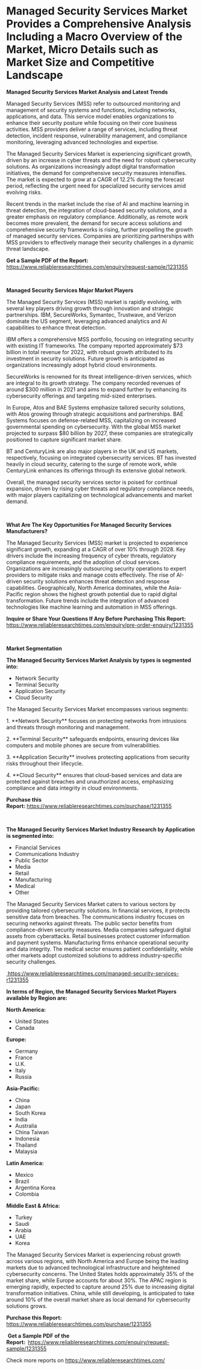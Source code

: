 <p><h1>Managed Security Services Market Provides a Comprehensive Analysis Including a Macro Overview of the Market, Micro Details such as Market Size and Competitive Landscape</h1></p><p><strong>Managed Security Services Market Analysis and Latest Trends</strong></p>
<p><p>Managed Security Services (MSS) refer to outsourced monitoring and management of security systems and functions, including networks, applications, and data. This service model enables organizations to enhance their security posture while focusing on their core business activities. MSS providers deliver a range of services, including threat detection, incident response, vulnerability management, and compliance monitoring, leveraging advanced technologies and expertise.</p><p>The Managed Security Services Market is experiencing significant growth, driven by an increase in cyber threats and the need for robust cybersecurity solutions. As organizations increasingly adopt digital transformation initiatives, the demand for comprehensive security measures intensifies. The market is expected to grow at a CAGR of 12.2% during the forecast period, reflecting the urgent need for specialized security services amid evolving risks. </p><p>Recent trends in the market include the rise of AI and machine learning in threat detection, the integration of cloud-based security solutions, and a greater emphasis on regulatory compliance. Additionally, as remote work becomes more prevalent, the demand for secure access solutions and comprehensive security frameworks is rising, further propelling the growth of managed security services. Companies are prioritizing partnerships with MSS providers to effectively manage their security challenges in a dynamic threat landscape.</p></p>
<p><strong>Get a Sample PDF of the Report:&nbsp;</strong> <a href="https://www.reliableresearchtimes.com/enquiry/request-sample/1231355?utm_campaign=3320&utm_medium=2&utm_source=Github&utm_content=ia&utm_term=11032025&utm_id=managed-security-services">https://www.reliableresearchtimes.com/enquiry/request-sample/1231355</a></p>
<p>&nbsp;</p>
<p><strong>Managed Security Services Major Market Players</strong></p>
<p><p>The Managed Security Services (MSS) market is rapidly evolving, with several key players driving growth through innovation and strategic partnerships. IBM, SecureWorks, Symantec, Trustwave, and Verizon dominate the US segment, leveraging advanced analytics and AI capabilities to enhance threat detection. </p><p>IBM offers a comprehensive MSS portfolio, focusing on integrating security with existing IT frameworks. The company reported approximately $73 billion in total revenue for 2022, with robust growth attributed to its investment in security solutions. Future growth is anticipated as organizations increasingly adopt hybrid cloud environments.</p><p>SecureWorks is renowned for its threat intelligence-driven services, which are integral to its growth strategy. The company recorded revenues of around $300 million in 2021 and aims to expand further by enhancing its cybersecurity offerings and targeting mid-sized enterprises.</p><p>In Europe, Atos and BAE Systems emphasize tailored security solutions, with Atos growing through strategic acquisitions and partnerships. BAE Systems focuses on defense-related MSS, capitalizing on increased governmental spending on cybersecurity. With the global MSS market projected to surpass $80 billion by 2027, these companies are strategically positioned to capture significant market share.</p><p>BT and CenturyLink are also major players in the UK and US markets, respectively, focusing on integrated cybersecurity services. BT has invested heavily in cloud security, catering to the surge of remote work, while CenturyLink enhances its offerings through its extensive global network.</p><p>Overall, the managed security services sector is poised for continual expansion, driven by rising cyber threats and regulatory compliance needs, with major players capitalizing on technological advancements and market demand.</p></p>
<p>&nbsp;</p>
<p><strong>What Are The Key Opportunities For Managed Security Services Manufacturers?</strong></p>
<p><p>The Managed Security Services (MSS) market is projected to experience significant growth, expanding at a CAGR of over 10% through 2028. Key drivers include the increasing frequency of cyber threats, regulatory compliance requirements, and the adoption of cloud services. Organizations are increasingly outsourcing security operations to expert providers to mitigate risks and manage costs effectively. The rise of AI-driven security solutions enhances threat detection and response capabilities. Geographically, North America dominates, while the Asia-Pacific region shows the highest growth potential due to rapid digital transformation. Future trends include the integration of advanced technologies like machine learning and automation in MSS offerings.</p></p>
<p><strong>Inquire or Share Your Questions If Any Before Purchasing This Report:</strong> <a href="https://www.reliableresearchtimes.com/enquiry/pre-order-enquiry/1231355?utm_campaign=3320&utm_medium=2&utm_source=Github&utm_content=ia&utm_term=11032025&utm_id=managed-security-services">https://www.reliableresearchtimes.com/enquiry/pre-order-enquiry/1231355</a></p>
<p>&nbsp;</p>
<p><strong>Market Segmentation</strong></p>
<p><strong>The Managed Security Services Market Analysis by types is segmented into:</strong></p>
<p><ul><li>Network Security</li><li>Terminal Security</li><li>Application Security</li><li>Cloud Security</li></ul></p>
<p><p>The Managed Security Services Market encompasses various segments: </p><p>1. **Network Security** focuses on protecting networks from intrusions and threats through monitoring and management.</p><p>2. **Terminal Security** safeguards endpoints, ensuring devices like computers and mobile phones are secure from vulnerabilities.</p><p>3. **Application Security** involves protecting applications from security risks throughout their lifecycle.</p><p>4. **Cloud Security** ensures that cloud-based services and data are protected against breaches and unauthorized access, emphasizing compliance and data integrity in cloud environments.</p></p>
<p><strong>Purchase this Report:&nbsp;</strong><a href="https://www.reliableresearchtimes.com/purchase/1231355?utm_campaign=3320&utm_medium=2&utm_source=Github&utm_content=ia&utm_term=11032025&utm_id=managed-security-services">https://www.reliableresearchtimes.com/purchase/1231355</a></p>
<p>&nbsp;</p>
<p><strong>The Managed Security Services Market Industry Research by Application is segmented into:</strong></p>
<p><ul><li>Financial Services</li><li>Communications Industry</li><li>Public Sector</li><li>Media</li><li>Retail</li><li>Manufacturing</li><li>Medical</li><li>Other</li></ul></p>
<p><p>The Managed Security Services Market caters to various sectors by providing tailored cybersecurity solutions. In financial services, it protects sensitive data from breaches. The communications industry focuses on securing networks against threats. The public sector benefits from compliance-driven security measures. Media companies safeguard digital assets from cyberattacks. Retail businesses protect customer information and payment systems. Manufacturing firms enhance operational security and data integrity. The medical sector ensures patient confidentiality, while other markets adopt customized solutions to address industry-specific security challenges.</p></p>
<p><a href="https://www.reliableresearchtimes.com/managed-security-services-r1231355?utm_campaign=3320&utm_medium=2&utm_source=Github&utm_content=ia&utm_term=11032025&utm_id=managed-security-services">&nbsp;https://www.reliableresearchtimes.com/managed-security-services-r1231355</a></p>
<p><strong>In terms of Region, the Managed Security Services Market Players available by Region are:</strong></p>
<p>
    <p> <strong> North America: </strong>
        <ul>
            <li>United States</li>
            <li>Canada</li>
        </ul>
        </p> 
    <p> <strong> Europe: </strong>
        <ul>
            <li>Germany</li>
            <li>France</li>
            <li>U.K.</li>
            <li>Italy</li>
            <li>Russia</li>
        </ul>
        </p> 
    <p> <strong> Asia-Pacific: </strong>
        <ul>
            <li>China</li>
            <li>Japan</li>
            <li>South Korea</li>
            <li>India</li>
            <li>Australia</li>
            <li>China Taiwan</li>
            <li>Indonesia</li>
            <li>Thailand</li>
            <li>Malaysia</li>
        </ul>
        </p> 
    <p> <strong> Latin America: </strong>
        <ul>
            <li>Mexico</li>
            <li>Brazil</li>
            <li>Argentina Korea</li>
            <li>Colombia</li>
        </ul>
        </p> 
    <p> <strong> Middle East & Africa: </strong>
        <ul>
            <li>Turkey</li>
            <li>Saudi</li>
            <li>Arabia</li>
            <li>UAE</li>
            <li>Korea</li>
        </ul>
    </p>
    </p>
<p><p>The Managed Security Services Market is experiencing robust growth across various regions, with North America and Europe being the leading markets due to advanced technological infrastructure and heightened cybersecurity concerns. The United States holds approximately 35% of the market share, while Europe accounts for about 30%. The APAC region is emerging rapidly, expected to capture around 25% due to increasing digital transformation initiatives. China, while still developing, is anticipated to take around 10% of the overall market share as local demand for cybersecurity solutions grows.</p></p>
<p><strong>Purchase this Report: </strong><a href="https://www.reliableresearchtimes.com/purchase/1231355?utm_campaign=3320&utm_medium=2&utm_source=Github&utm_content=ia&utm_term=11032025&utm_id=managed-security-services">https://www.reliableresearchtimes.com/purchase/1231355</a></p>
<p>&nbsp;<strong>Get a Sample PDF of the Report:&nbsp;&nbsp;</strong><a href="https://www.reliableresearchtimes.com/enquiry/request-sample/1231355?utm_campaign=3320&utm_medium=2&utm_source=Github&utm_content=ia&utm_term=11032025&utm_id=managed-security-services">https://www.reliableresearchtimes.com/enquiry/request-sample/1231355</a></p>
<p><strong></strong></p>
<p>Check more reports on <a href="https://www.reliableresearchtimes.com/?utm_campaign=3320&utm_medium=2&utm_source=Github&utm_content=ia&utm_term=11032025&utm_id=managed-security-services">https://www.reliableresearchtimes.com/</a></p>
